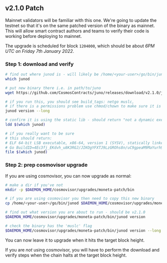## v2.1.0 Patch

Mainnet validators will be familiar with this one. We're going to update the testnet so that it's on the same patched version of the binary as mainnet. This will allow smart contract authors and teams to verify their code is working before deploying to mainnet.

The upgrade is scheduled for block `1204000`, which should be about _6PM UTC on Friday 7th January 2022_.

### Step 1: download and verify

```sh
# find out where junod is - will likely be /home/<your-user>/go/bin/junod
which junod

# put new binary there i.e. in path/to/juno
wget https://github.com/CosmosContracts/juno/releases/download/v2.1.0/junod -O /home/<your-user>/go/bin/junod

# if you run this, you should see build_tags: netgo muslc,
# if there is a permissions problem use chmod/chown to make sure it is executable
junod version --long

# confirm it is using the static lib - should return "not a dynamic executable"
ldd $(which junod)

# if you really want to be sure
# this should return:
# ELF 64-bit LSB executable, x86-64, version 1 (SYSV), statically linked, 
# Go BuildID=4Ec3fj_EKdvh_u8K3RGJ/JIKOgYFXTJ9LzGROhs8n/uC9gpeaM9MaYurh9DJiN/YcvB8Jc2ivQM2zUSHMhg, stripped
file $(which junod)
```

### Step 2: prep cosmovisor upgrade

If you are using cosmovisor, you can now upgrade as normal:

```bash
# make a dir if you've not
mkdir -p $DAEMON_HOME/cosmovisor/upgrades/moneta-patch/bin

# if you are using cosmovisor you then need to copy this new binary
cp /home/<your-user>/go/bin/junod $DAEMON_HOME/cosmovisor/upgrades/moneta-patch/bin

# find out what version you are about to run - should be v2.1.0
$DAEMON_HOME/cosmovisor/upgrades/moneta-patch/bin/junod version

# check the binary has the 'muslc' flag
$DAEMON_HOME/cosmovisor/upgrades/moneta-patch/bin/junod version --long
```
You can now leave it to upgrade when it hits the target block height.

If you are _not_ using cosmovisor, you will have to perform the download and verify steps when the chain halts at the target block height.
